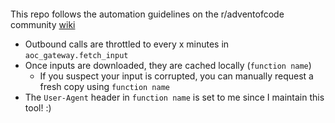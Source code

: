 ####

This repo follows the automation guidelines on the r/adventofcode community [wiki](https://www.reddit.com/r/adventofcode/wiki/faqs/automation)

- Outbound calls are throttled to every x minutes in `aoc_gateway.fetch_input`
- Once inputs are downloaded, they are cached locally (`function name`)
  - If you suspect your input is corrupted, you can manually request a fresh copy using `function name`
- The `User-Agent` header in `function name` is set to me since I maintain this tool! :)
